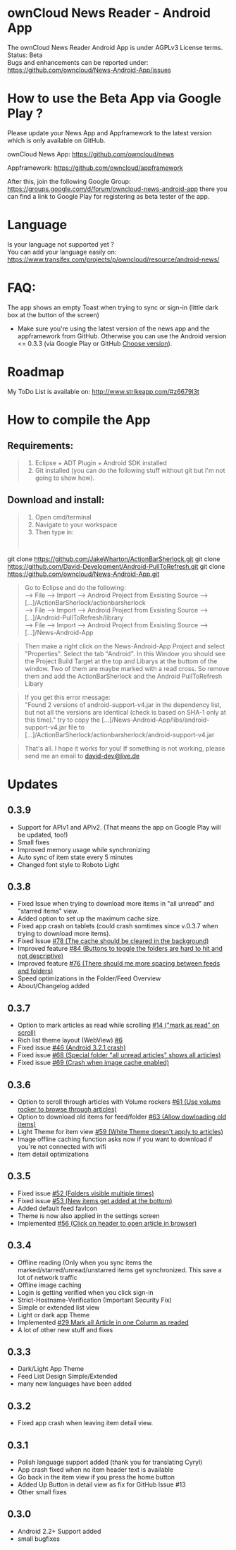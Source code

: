 ownCloud News Reader - Android App
==================================
The ownCloud News Reader Android App is under AGPLv3 License terms.  
Status: Beta  
Bugs and enhancements can be reported under: https://github.com/owncloud/News-Android-App/issues


How to use the Beta App via Google Play ?
==================================
Please update your News App and Appframework to the latest version which is only available on GitHub.  

ownCloud News App:
https://github.com/owncloud/news  

Appframework:
https://github.com/owncloud/appframework


After this, join the following Google Group:
https://groups.google.com/d/forum/owncloud-news-android-app
there you can find a link to Google Play for registering as beta tester of the app.


Language
==================================
Is your language not supported yet ?  
You can add your language easily on:  
https://www.transifex.com/projects/p/owncloud/resource/android-news/


FAQ:
==================================
The app shows an empty Toast when trying to sync or sign-in (little dark box at the button of the screen)  
- Make sure you're using the latest version of the news app and the appframework from GitHub. Otherwise you can use the Android version <= 0.3.3 (via Google Play or GitHub <a href="https://github.com/owncloud/News-Android-App/commits/master/OwncloudNewsReader.apk">Choose version</a>).  


Roadmap
==================================
My ToDo List is available on: http://www.strikeapp.com/#z6679l3t


How to compile the App
==================================
Requirements:  
-----------------------
>1) Eclipse + ADT Plugin + Android SDK installed  
>2) Git installed (you can do the following stuff without git but I'm not going to show how).  

Download and install:  
-----------------------
>1) Open cmd/terminal  
>2) Navigate to your workspace   
>3) Then type in:  
><pre>
git clone https://github.com/JakeWharton/ActionBarSherlock.git
git clone https://github.com/David-Development/Android-PullToRefresh.git
git clone https://github.com/owncloud/News-Android-App.git
></pre>

>Go to Eclipse and do the following:  
>--> File --> Import --> Android Project from Exsisting Source --> [...]/ActionBarSherlock/actionbarsherlock  
>--> File --> Import --> Android Project from Exsisting Source --> [...]/Android-PullToRefresh/library  
>--> File --> Import --> Android Project from Exsisting Source --> [...]/News-Android-App  


>Then make a right click on the News-Android-App Project and select "Properties". Select the tab "Android". In this Window you should see the Project Build Target at the top and Libarys at the buttom of the window. Two of them are maybe marked with a read cross. So remove them and add the ActionBarSherlock and the Android PullToRefresh Libary  


>If you get this error message:  
>"Found 2 versions of android-support-v4.jar in the dependency list, but not all the versions are identical (check is based on SHA-1 only at  this time)." try to copy the [...]/News-Android-App/libs/android-support-v4.jar file to [...]/ActionBarSherlock/actionbarsherlock/android-support-v4.jar  

>That's all. I hope it works for you! If something is not working, please send me an email to david-dev@live.de


Updates
==================================
0.3.9
---------------------
- Support for APIv1 and APIv2. (That means the app on Google Play will be updated, too!)
- Small fixes
- Improved memory usage while synchronizing
- Auto sync of item state every 5 minutes
- Changed font style to Roboto Light

0.3.8
---------------------
- Fixed Issue when trying to download more items in "all unread" and "starred items" view.
- Added option to set up the maximum cache size.
- Fixed app crash on tablets (could crash somtimes since v.0.3.7 when trying to download more items).
- Fixed Issue <a href="https://github.com/owncloud/News-Android-App/issues/78">#78 (The cache should be cleared in the background)</a>
- Improved feature <a href="https://github.com/owncloud/News-Android-App/issues/84">#84 (Buttons to toggle the folders are hard to hit and not descriptive)</a>
- Improved feature <a href="https://github.com/owncloud/News-Android-App/issues/76">#76 (There should me more spacing between feeds and folders)</a>
- Speed optimizations in the Folder/Feed Overview
- About/Changelog added


0.3.7
---------------------
- Option to mark articles as read while scrolling <a href="https://github.com/owncloud/News-Android-App/issues/14">#14 ("mark as read" on scroll)</a>
- Rich list theme layout (WebView) <a href="https://github.com/owncloud/News-Android-App/issues/6">#6</a>
- Fixed issue <a href="https://github.com/owncloud/News-Android-App/issues/46">#46 (Android 3.2.1 crash)</a>
- Fixed issue <a href="https://github.com/owncloud/News-Android-App/issues/68">#68 (Special folder "all unread articles" shows all articles)</a>
- Fixed issue <a href="https://github.com/owncloud/News-Android-App/issues/69">#69 (Crash when image cache enabled)</a>

0.3.6
---------------------
- Option to scroll through articles with Volume rockers <a href="https://github.com/owncloud/News-Android-App/issues/61">#61 (Use volume rocker to browse through articles)</a>
- Option to download old items for feed/folder <a href="https://github.com/owncloud/News-Android-App/issues/63">#63 (Allow dowloading old items)</a>
- Light Theme for item view <a href="https://github.com/owncloud/News-Android-App/issues/59">#59 (White Theme doesn't apply to articles)</a>
- Image offline caching function asks now if you want to download if you're not connected with wifi
- Item detail optimizations

0.3.5
---------------------
- Fixed issue <a href="https://github.com/owncloud/News-Android-App/issues/52">#52 (Folders visible multiple times)</a>  
- Fixed issue <a href="https://github.com/owncloud/News-Android-App/issues/53">#53 (New items get added at the bottom)</a>  
- Added default feed favIcon
- Theme is now also applied in the settings screen
- Implemented <a href="https://github.com/owncloud/News-Android-App/issues/56">#56 (Click on header to open article in browser)</a>  

0.3.4
---------------------
- Offline reading (Only when you sync items the marked/starred/unread/unstarred items get synchronized. This save a lot of network traffic
- Offline image caching
- Login is getting verified when you click sign-in
- Strict-Hostname-Verification (Important Security Fix)
- Simple or extended list view
- Light or dark app Theme
- Implemented <a href="https://github.com/owncloud/News-Android-App/issues/29">#29 Mark all Article in one Column as readed</a>
- A lot of other new stuff and fixes

0.3.3
---------------------
- Dark/Light App Theme   
- Feed List Design Simple/Extended   
- many new languages have been added   

0.3.2
---------------------
- Fixed app crash when leaving item detail view.   

0.3.1
---------------------
- Polish language support added (thank you for translating Cyryl)   
- App crash fixed when no item header text is available   
- Go back in the item view if you press the home button   
- Added Up Button in detail view as fix for GitHub Issue #13    
- Other small fixes    

0.3.0
---------------------
- Android 2.2+ Support added    
- small bugfixes    
